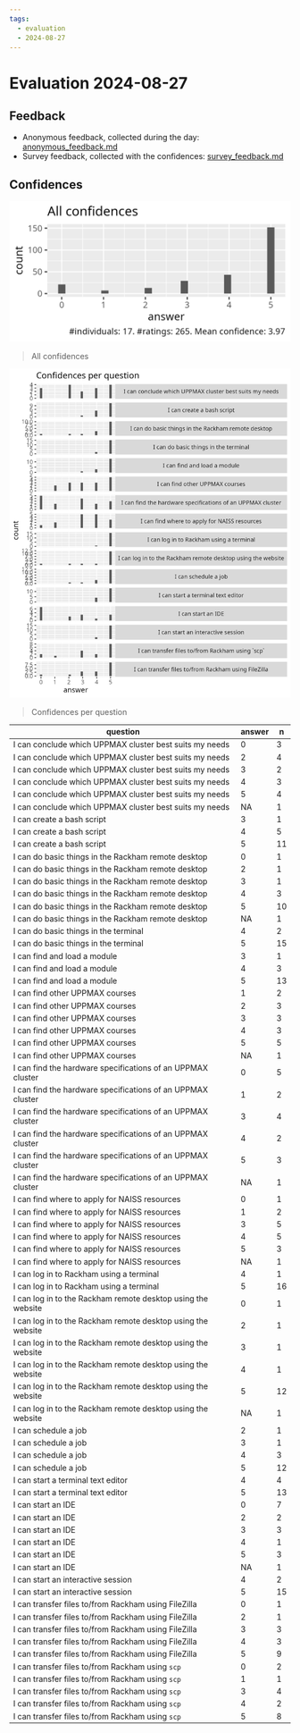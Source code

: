 ```yaml
---
tags:
  - evaluation
  - 2024-08-27
---
```


# Evaluation 2024-08-27

## Feedback

- Anonymous feedback, collected during the day: [anonymous_feedback.md](anonymous_feedback.md)
- Survey feedback, collected with the confidences: [survey_feedback.md](survey_feedback.md)

## Confidences

![All confidences combined](all_confidences.png)

> All confidences

![Confidences per question](confidences_per_question.png)

> Confidences per question

question                                               |answer|n
-------------------------------------------------------|------|---
I can conclude which UPPMAX cluster best suits my needs|0|3
I can conclude which UPPMAX cluster best suits my needs|2|4
I can conclude which UPPMAX cluster best suits my needs|3|2
I can conclude which UPPMAX cluster best suits my needs|4|3
I can conclude which UPPMAX cluster best suits my needs|5|4
I can conclude which UPPMAX cluster best suits my needs|NA|1
I can create a bash script|3|1
I can create a bash script|4|5
I can create a bash script|5|11
I can do basic things in the Rackham remote desktop|0|1
I can do basic things in the Rackham remote desktop|2|1
I can do basic things in the Rackham remote desktop|3|1
I can do basic things in the Rackham remote desktop|4|3
I can do basic things in the Rackham remote desktop|5|10
I can do basic things in the Rackham remote desktop|NA|1
I can do basic things in the terminal|4|2
I can do basic things in the terminal|5|15
I can find and load a module|3|1
I can find and load a module|4|3
I can find and load a module|5|13
I can find other UPPMAX courses|1|2
I can find other UPPMAX courses|2|3
I can find other UPPMAX courses|3|3
I can find other UPPMAX courses|4|3
I can find other UPPMAX courses|5|5
I can find other UPPMAX courses|NA|1
I can find the hardware specifications of an UPPMAX cluster|0|5
I can find the hardware specifications of an UPPMAX cluster|1|2
I can find the hardware specifications of an UPPMAX cluster|3|4
I can find the hardware specifications of an UPPMAX cluster|4|2
I can find the hardware specifications of an UPPMAX cluster|5|3
I can find the hardware specifications of an UPPMAX cluster|NA|1
I can find where to apply for NAISS resources|0|1
I can find where to apply for NAISS resources|1|2
I can find where to apply for NAISS resources|3|5
I can find where to apply for NAISS resources|4|5
I can find where to apply for NAISS resources|5|3
I can find where to apply for NAISS resources|NA|1
I can log in to Rackham using a terminal|4|1
I can log in to Rackham using a terminal|5|16
I can log in to the Rackham remote desktop using the website|0|1
I can log in to the Rackham remote desktop using the website|2|1
I can log in to the Rackham remote desktop using the website|3|1
I can log in to the Rackham remote desktop using the website|4|1
I can log in to the Rackham remote desktop using the website|5|12
I can log in to the Rackham remote desktop using the website|NA|1
I can schedule a job|2|1
I can schedule a job|3|1
I can schedule a job|4|3
I can schedule a job|5|12
I can start a terminal text editor|4|4
I can start a terminal text editor|5|13
I can start an IDE|0|7
I can start an IDE|2|2
I can start an IDE|3|3
I can start an IDE|4|1
I can start an IDE|5|3
I can start an IDE|NA|1
I can start an interactive session|4|2
I can start an interactive session|5|15
I can transfer files to/from Rackham using FileZilla|0|1
I can transfer files to/from Rackham using FileZilla|2|1
I can transfer files to/from Rackham using FileZilla|3|3
I can transfer files to/from Rackham using FileZilla|4|3
I can transfer files to/from Rackham using FileZilla|5|9
I can transfer files to/from Rackham using `scp`|0|2
I can transfer files to/from Rackham using `scp`|1|1
I can transfer files to/from Rackham using `scp`|3|4
I can transfer files to/from Rackham using `scp`|4|2
I can transfer files to/from Rackham using `scp`|5|8


